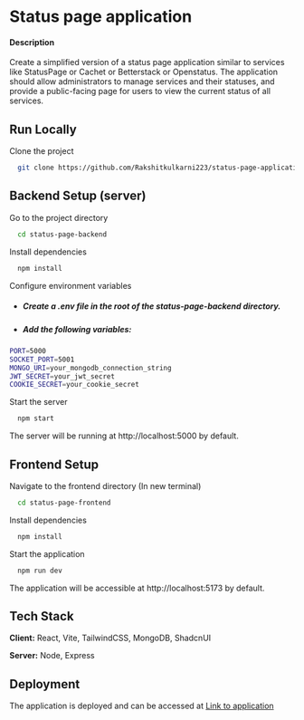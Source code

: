 
# Status page application

#### Description
Create a simplified version of a status page application similar to services like StatusPage or
Cachet or Betterstack or Openstatus. The application should allow administrators to manage
services and their statuses, and provide a public-facing page for users to view the current status
of all services.
## Run Locally

Clone the project

```bash
  git clone https://github.com/Rakshitkulkarni223/status-page-application.git
```

## Backend Setup (server)


Go to the project directory

```bash
  cd status-page-backend
```

Install dependencies

```bash
  npm install
```

Configure environment variables

- ##### Create a ***.env*** file in the root of the ***status-page-backend*** directory.

- ##### Add the following variables:

```bash
PORT=5000
SOCKET_PORT=5001
MONGO_URI=your_mongodb_connection_string
JWT_SECRET=your_jwt_secret
COOKIE_SECRET=your_cookie_secret
```

Start the server

```bash
  npm start
```

The server will be running at http://localhost:5000 by default.

## Frontend Setup

Navigate to the frontend directory (In new terminal)

```bash
  cd status-page-frontend
```

Install dependencies

```bash
  npm install
```

Start the application

```bash
  npm run dev
```

The application will be accessible at http://localhost:5173 by default.

## Tech Stack

**Client:** React, Vite, TailwindCSS, MongoDB, ShadcnUI

**Server:** Node, Express


## Deployment

The application is deployed and can be accessed at
[Link to application](https://staus-page-c0540.web.app)